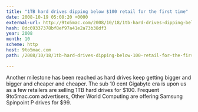 ```yaml
---
title: "1TB hard drives dipping below $100 retail for the first time"
date: 2008-10-19 05:08:20 +0000
external-url: http://9to5mac.com/2008/10/18/1tb-hard-drives-dipping-below-100-retail-for-the-first-time/
hash: 8dc69337378bf8ef97a41e2a73b38df3
year: 2008
month: 10
scheme: http
host: 9to5mac.com
path: /2008/10/18/1tb-hard-drives-dipping-below-100-retail-for-the-first-time/

---
```


Another milestone has been reached as hard drives keep getting bigger and bigger and cheaper and cheaper. The sub 10 cent Gigabyte era is upon us as a few retailers are selling 1TB hard drives for $100. Frequent 9to5mac.com advertisers, Other World Computing are offering Samsung Spinpoint P drives for $99.
